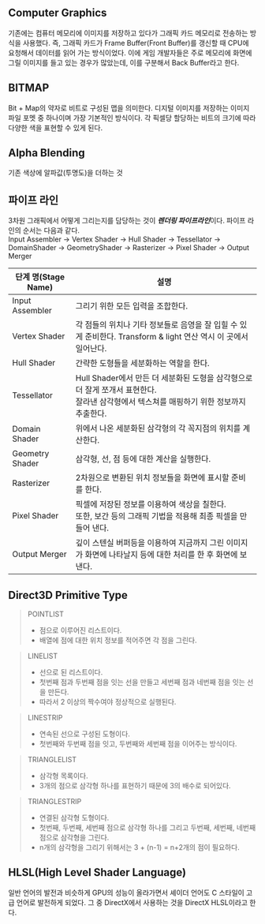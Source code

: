 Computer Graphics
-

기존에는 컴퓨터 메모리에 이미지를 저장하고 있다가 그래픽 카드 메모리로 전송하는 방식을 사용했다.
즉, 그래픽 카드가 Frame Buffer(Front Buffer)를 갱신할 때 CPU에 요청해서 데이터를 읽어 가는 방식이었다. 이에 게임 개발자들은 주로 메모리에 화면에 그릴 이미지를 들고 있는 경우가 많았는데, 이를 구분해서 Back Buffer라고 한다.

BITMAP
-
Bit + Map의 약자로 비트로 구성된 맵을 의미한다. 디지털 이미지를 저장하는 이미지 파일 포멧 중 하나이며 가장 기본적인 방식이다.
각 픽셀당 할당하는 비트의 크기에 따라 다양한 색을 표현할 수 있게 된다.


Alpha Blending
-
기존 색상에 알파값(투명도)을 더하는 것

파이프 라인
-
3차원 그래픽에서 어떻게 그리는지를 담당하는 것이 ***렌더링 파이프라인***이다.
파이프 라인의 순서는 다음과 같다.</br>
Input Assembler -> Vertex Shader -> Hull Shader -> Tessellator -> DomainShader -> GeometryShader -> Rasterizer -> Pixel Shader -> Output Merger

|단계 명(Stage Name)|설명|
|---|---|
|Input Assembler|그리기 위한 모든 입력을 조합한다.|
|Vertex Shader|각 점들의 위치나 기타 정보들로 음영을 잘 입힐 수 있게 준비한다. Transform & light 연산 역시 이 곳에서 일어난다.|
|Hull Shader|간략한 도형들을 세분화하는 역할을 한다.|
|Tessellator|Hull Shader에서 만든 더 세분화된 도형을 삼각형으로 더 잘게 쪼개서 표현한다. </br> 잘라낸 삼각형에서 텍스쳐를 매핑하기 위한 정보까지 추출한다.|
|Domain Shader|위에서 나온 세분화된 삼각형의 각 꼭지점의 위치를 계산한다.|
|Geometry Shader|삼각형, 선, 점 등에 대한 계산을 실행한다.|
|Rasterizer|2차원으로 변환된 위치 정보들을 화면에 표시할 준비를 한다.|
|Pixel Shader|픽셀에 저장된 정보를 이용하여 색상을 칠한다. </br>또한, 보간 등의 그래픽 기법을 적용해 최종 픽셀을 만들어 낸다.|
|Output Merger| 깊이 스텐실 버퍼등을 이용하여 지금까지 그린 이미지가 화면에 나타날지 등에 대한 처리를 한 후 화면에 보낸다.|

Direct3D Primitive Type
-

> POINTLIST
>  - 점으로 이루어진 리스트이다.
>  - 배열에 점에 대한 위치 정보를 적어주면 각 점을 그린다.

> LINELIST
>  - 선으로 된 리스트이다.
>  - 첫번째 점과 두번째 점을 잇는 선을 만들고 세번째 점과 네번째 점을 잇는 선을 만든다.
>  - 따라서 2 이상의 짝수여야 정상적으로 실행된다.

> LINESTRIP
>   - 연속된 선으로 구성된 도형이다.
>   - 첫번째와 두번째 점을 잇고, 두번째와 세번째 점을 이어주는 방식이다.

> TRIANGLELIST
>   - 삼각형 목록이다.
>   - 3개의 점으로 삼각형 하나를 표현하기 때문에 3의 배수로 되어있다.

> TRIANGLESTRIP
>   - 연결된 삼각형 도형이다.
>   - 첫번째, 두번째, 세번째 점으로 삼각형 하나를 그리고 두번째, 세번째, 네번째 점으로 삼각형을 그린다.
>   - n개의 삼각형을 그리기 위해서는 3 + (n-1) = n+2개의 점이 필요하다.

HLSL(High Level Shader Language)
-
일반 언어의 발전과 비슷하게 GPU의 성능이 올라가면서 셰이더 언어도 C 스타일이 고급 언어로 발전하게 되었다. 그 중 DirectX에서 사용하는 것을 DirectX HLSL이라고 한다. 
